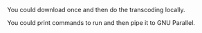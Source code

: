 You could download once and then do the transcoding locally.

You could print commands to run and then pipe it to GNU Parallel.
